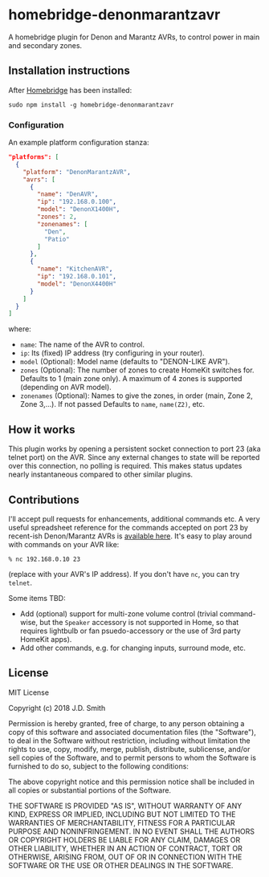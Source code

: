 # homebridge-denonmarantzavr

A homebridge plugin for Denon and Marantz AVRs, to control power in main and secondary zones.

## Installation instructions

After [Homebridge](https://github.com/nfarina/homebridge) has been installed:

 ```sudo npm install -g homebridge-denonmarantzavr```

### Configuration

An example platform configuration stanza:

```json
"platforms": [
  {
    "platform": "DenonMarantzAVR",
    "avrs": [
      {
        "name": "DenAVR",
        "ip": "192.168.0.100",
        "model": "DenonX1400H",
        "zones": 2,
        "zonenames": [
          "Den",
          "Patio"
        ]
      },
      {
        "name": "KitchenAVR",
        "ip": "192.168.0.101",
        "model": "DenonX4400H"
      }
    ]
  }
]

```

where:

- `name`: The name of the AVR to control.
- `ip`: Its (fixed) IP address (try configuring in your router).
- `model`  (Optional): Model name (defaults to "DENON-LIKE AVR").
- `zones` (Optional): The number of zones to create HomeKit switches for.  Defaults to 1 (main zone only).  A maximum of 4 zones is supported (depending on AVR model). 
- `zonenames` (Optional): Names to give the zones, in order (main, Zone 2, Zone 3,...).  If not passed Defaults to `name`, `name(Z2)`, etc.


## How it works
This plugin works by opening a persistent socket connection to port 23 (aka telnet port) on the AVR.  Since any external changes to state will be reported over this connection, no polling is required.  This makes status updates nearly instantaneous compared to other similar plugins.

## Contributions

I'll accept pull requests for enhancements, additional commands etc.  A very useful spreadsheet reference for the commands accepted on port 23 by recent-ish Denon/Marantz AVRs is [available here](https://docs.google.com/spreadsheets/d/1q-yIyWZQarDX_Xe3DG_ZvU_I1Lkv2WnkNw_YT14AJXE/edit?usp=sharing).  It's easy to play around with commands on your AVR like:

```
% nc 192.168.0.10 23
```

(replace with your AVR's IP address).  If you don't have `nc`, you can try `telnet`.

Some items TBD:

- Add (optional) support for multi-zone volume control (trivial command-wise, but the `Speaker` accessory is not supported in Home, so that requires lightbulb or fan psuedo-accessory or the use of 3rd party HomeKit apps). 
- Add other commands, e.g. for changing inputs, surround mode, etc. 

## License

MIT License

Copyright (c) 2018 J.D. Smith

Permission is hereby granted, free of charge, to any person obtaining a copy
of this software and associated documentation files (the "Software"), to deal
in the Software without restriction, including without limitation the rights
to use, copy, modify, merge, publish, distribute, sublicense, and/or sell
copies of the Software, and to permit persons to whom the Software is
furnished to do so, subject to the following conditions:

The above copyright notice and this permission notice shall be included in all
copies or substantial portions of the Software.

THE SOFTWARE IS PROVIDED "AS IS", WITHOUT WARRANTY OF ANY KIND, EXPRESS OR
IMPLIED, INCLUDING BUT NOT LIMITED TO THE WARRANTIES OF MERCHANTABILITY,
FITNESS FOR A PARTICULAR PURPOSE AND NONINFRINGEMENT. IN NO EVENT SHALL THE
AUTHORS OR COPYRIGHT HOLDERS BE LIABLE FOR ANY CLAIM, DAMAGES OR OTHER
LIABILITY, WHETHER IN AN ACTION OF CONTRACT, TORT OR OTHERWISE, ARISING FROM,
OUT OF OR IN CONNECTION WITH THE SOFTWARE OR THE USE OR OTHER DEALINGS IN THE
SOFTWARE.

